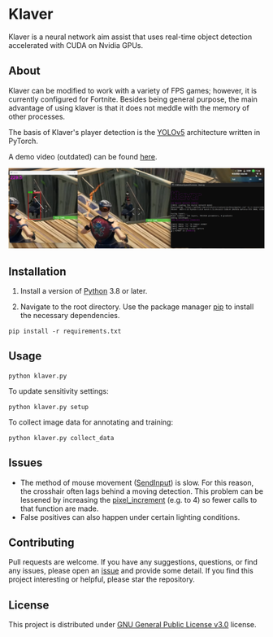 # Klaver
Klaver is a neural network aim assist that uses real-time object detection accelerated with CUDA on Nvidia GPUs.

## About

Klaver can be modified to work with a variety of FPS games; however, it is currently configured for Fortnite. Besides being general purpose, the main advantage of using klaver is that it does not meddle with the memory of other processes.

The basis of Klaver's player detection is the [YOLOv5](https://github.com/ultralytics/yolov5) architecture written in PyTorch.

A demo video (outdated) can be found [here](https://www.youtube.com/watch?v=XDAcQNUuT84).

![thumbnail](https://github.com/Young-Igna/klaver/blob/main/klaverV2.png)

## Installation

1. Install a version of [Python](https://www.python.org/downloads/) 3.8 or later.

2. Navigate to the root directory. Use the package manager [pip](https://pip.pypa.io/en/stable/) to install the necessary dependencies.

```
pip install -r requirements.txt
```

## Usage
```           
python klaver.py
```
To update sensitivity settings:
```           
python klaver.py setup
```
To collect image data for annotating and training:
```           
python klaver.py collect_data
```


## Issues
- The method of mouse movement ([SendInput](https://github.com/zeyad-mansour/klaver/blob/45e05373036f8bd072667313c155e55735cd7f57/lib/aimbot.py#L126)) is slow. For this reason, the crosshair often lags behind a moving detection. This problem can be lessened by increasing the [pixel_increment](https://github.com/zeyad-mansour/klaver/blob/45e05373036f8bd072667313c155e55735cd7f57/lib/aimbot.py#L56) (e.g. to 4) so fewer calls to that function are made.
- False positives can also happen under certain lighting conditions.

## Contributing
Pull requests are welcome. If you have any suggestions, questions, or find any issues, please open an [issue](https://github.com/zeyad-mansour/klaver/issues) and provide some detail.
If you find this project interesting or helpful, please star the repository.

## License
This project is distributed under [GNU General Public License v3.0](https://github.com/zeyad-mansour/klaver/blob/main/LICENSE) license.
